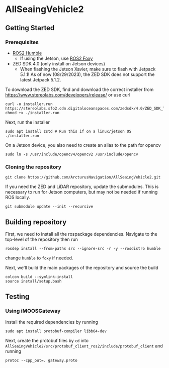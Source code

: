# AllSeaingVehicle2

## Getting Started

### Prerequisites

- [ROS2 Humble](https://docs.ros.org/en/humble/Installation.html)
    - If using the Jetson, use [ROS2 Foxy](https://docs.ros.org/en/foxy/Installation.html)
- ZED SDK 4.0 (only install on Jetson devices)
    - When flashing the Jetson Xavier, make sure to flash with Jetpack 5.1.1! As of now (08/29/2023), the ZED SDK does not support the latest Jetpack 5.1.2.

To download the ZED SDK, find and download the correct installer from https://www.stereolabs.com/developers/release/ or use curl

```
curl -o installer.run https://stereolabs.sfo2.cdn.digitaloceanspaces.com/zedsdk/4.0/ZED_SDK_Tegra_L4T35.3_v4.0.6.zstd.run
chmod +x ./installer.run
```

Next, run the installer

```
sudo apt install zstd # Run this if on a linux/jetson OS
./installer.run
```

On a Jetson device, you also need to create an alias to the path for opencv

```
sudo ln -s /usr/include/opencv4/opencv2 /usr/include/opencv 
```

### Cloning the repository

```
git clone https://github.com/ArcturusNavigation/AllSeaingVehicle2.git
```

If you need the ZED and LiDAR repository, update the submodules. This is necessary to run for Jetson computers, but may not be needed if running ROS locally.

```
git submodule update --init --recursive
```

## Building repository

First, we need to install all the rospackage dependencies. Navigate to the top-level of the repository then run

```
rosdep install --from-paths src --ignore-src -r -y --rosdistro humble
```

change `humble` to `foxy` if needed.

Next, we'll build the main packages of the repository and source the build

```
colcon build --symlink-install
source install/setup.bash
```

## Testing

### Using iMOOSGateway

Install the required dependencies by running

```
sudo apt install protobuf-compiler libb64-dev
```

Next, create the protobuf files by `cd` into `AllSeaingVehicle2/src/protobuf_client_ros2/include/protobuf_client` and running

```
protoc --cpp_out=. gateway.proto
```
